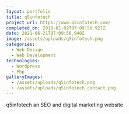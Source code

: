```yaml
---
layout: portfolio
title: q5infotech
project_url: https://www.q5infotech.com/
completed_on: 2018-01-02T07:09:56.927Z
date: 2021-06-21T07:09:56.940Z
image: /assets/uploads/q5infotech.png
categories:
  - Web Design
  - Web Development
technologies:
  - Wordpress
  - Php
galleryImages:
  - /assets/uploads/q5infotech.png
  - /assets/uploads/q5infotech_contact.png
---
```

q5infotech an SEO and digital marketing website